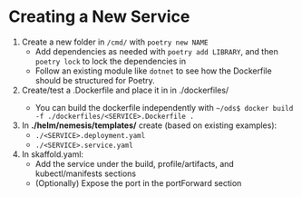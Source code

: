 # Creating a New Service

1. Create a new folder in `/cmd/` with `poetry new NAME`
    - Add dependencies as needed with `poetry add LIBRARY`, and then `poetry lock` to lock the dependencies in
    - Follow an existing module like `dotnet` to see how the Dockerfile should be structured for Poetry.
2. Create/test a <SERVICE>.Dockerfile and place it in in ./dockerfiles/
    - You can build the dockerfile independently with `~/ods$ docker build -f ./dockerfiles/<SERVICE>.Dockerfile .`
3. In **./helm/nemesis/templates/** create (based on existing examples):
    - `./<SERVICE>.deployment.yaml`
    - `./<SERVICE>.service.yaml`
4. In skaffold.yaml:
    - Add the service under the build, profile/artifacts, and kubectl/manifests sections
    - (Optionally) Expose the port in the portForward section
